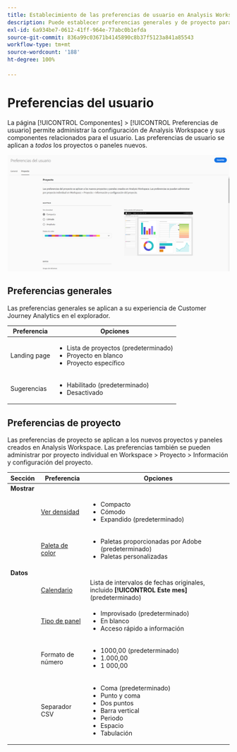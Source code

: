```yaml
---
title: Establecimiento de las preferencias de usuario en Analysis Workspace
description: Puede establecer preferencias generales y de proyecto para los usuarios.
exl-id: 6a934be7-0612-41ff-964e-77abc0b1efda
source-git-commit: 836a99c03671b4145890c8b37f5123a841a85543
workflow-type: tm+mt
source-wordcount: '188'
ht-degree: 100%

---
```


# Preferencias del usuario

La página [!UICONTROL Componentes] > [!UICONTROL Preferencias de usuario] permite administrar la configuración de Analysis Workspace y sus componentes relacionados para el usuario. Las preferencias de usuario se aplican a *todos* los proyectos o paneles nuevos.

![Preferencias del usuario](assets/user-preferences.png)

## Preferencias generales

Las preferencias generales se aplican a su experiencia de Customer Journey Analytics en el explorador.

| Preferencia | Opciones |
| --- | --- |
| Landing page | <ul><li>Lista de proyectos (predeterminado)</li><li>Proyecto en blanco</li><li>Proyecto específico</li></ul> |
| Sugerencias | <ul><li>Habilitado (predeterminado)</li><li>Desactivado</li></ul> |

## Preferencias de proyecto

Las preferencias de proyecto se aplican a los nuevos proyectos y paneles creados en Analysis Workspace. Las preferencias también se pueden administrar por proyecto individual en Workspace > Proyecto > Información y configuración del proyecto.

| Sección | Preferencia | Opciones |
| --- | --- | --- |
| **Mostrar** |  |  |
|  | [Ver densidad](https://experienceleague.adobe.com/docs/analytics-platform/using/cja-workspace/build-workspace-project/view-density.html?lang=es) | <ul><li>Compacto</li><li>Cómodo</li><li>Expandido (predeterminado)</li></ul> |
|  | [Paleta de color](https://experienceleague.adobe.com/docs/analytics-platform/using/cja-workspace/build-workspace-project/color-palettes.html?lang=es) | <ul><li>Paletas proporcionadas por Adobe (predeterminado)</li><li>Paletas personalizadas</li></ul> |
| **Datos** |  |  |
|  | [Calendario](https://experienceleague.adobe.com/docs/analytics-platform/using/cja-workspace/panels/panels.html?lang=es#calendar) | Lista de intervalos de fechas originales, incluido **[!UICONTROL Este mes]** (predeterminado) |
|  | [Tipo de panel](https://experienceleague.adobe.com/docs/analytics-platform/using/cja-workspace/panels/panels.html?lang=es) | <ul><li>Improvisado (predeterminado)</li><li>En blanco</li><li>Acceso rápido a información</li></ul> |
|  | Formato de número | <ul><li>1000,00 (predeterminado)</li><li>1.000,00</li><li>1 000,00</li></ul> |
|  | Separador CSV | <ul><li>Coma (predeterminado)</li><li>Punto y coma</li><li>Dos puntos</li><li>Barra vertical</li><li>Periodo</li><li>Espacio</li><li>Tabulación</li></ul> |
